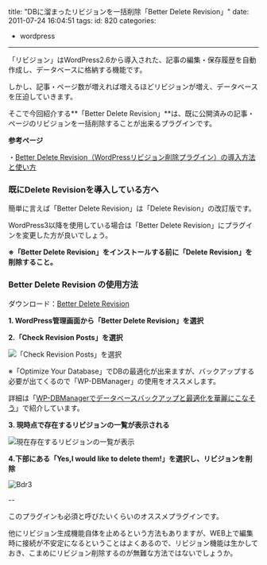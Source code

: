 title: "DBに溜まったリビジョンを一括削除「Better Delete Revision」"
date: 2011-07-24 16:04:51
tags:
id: 820
categories:
- wordpress
---

「リビジョン」はWordPress2.6から導入された、記事の編集・保存履歴を自動作成し、データベースに格納する機能です。

しかし、記事・ページ数が増えれば増えるほどリビジョンが増え、データベースを圧迫していきます。

そこで今回紹介する**「Better Delete Revision」**は、既に公開済みの記事・ページのリビジョンを一括削除することが出来るプラグインです。<!--more-->

**参考ページ**

・[Better Delete Revision（WordPressリビジョン削除プラグイン）の導入方法と使い方](http://wp-exp.com/blog/better-delete-revision/ "Link to Better Delete Revision（WordPressリビジョン削除プラグイン）の導入方法と使い方")

### 既にDelete Revisionを導入している方へ

簡単に言えば「Better Delete Revision」は「Delete Revision」の改訂版です。

WordPress3以降を使用している場合は「Better Delete Revision」にプラグインを変更した方が良いでしょう。

**※「Better Delete Revision」をインストールする前に「Delete Revision」を削除すること。**

### Better Delete Revision の使用方法

ダウンロード：[Better Delete Revision](http://wordpress.org/extend/plugins/better-delete-revision/ "Link to WordPress › Better Delete Revision « WordPress Plugins")

**1\. WordPress管理画面から「Better Delete Revision」を選択**

**2.「Check Revision Posts」を選択**

![「Check Revision Posts」を選択](http://creamo.jp/wp/wp-content/uploads/2011/07/bdr1.png "「Check Revision Posts」を選択")

※「Optimize Your Database」でDBの最適化が出来ますが、バックアップする必要が出てくるので「WP-DBManager」の使用をオススメします。

詳細は「[WP-DBManagerでデータベースバックアップと最適化を華麗にこなそう](http://creamo.jp/wordpress/wp-dbmanager/ "Link to WP-DBManager")」で紹介しています。

**3\. 現時点で存在するリビジョンの一覧が表示される**

![ 現在存在するリビジョンの一覧が表示](http://creamo.jp/wp/wp-content/uploads/2011/07/bdr2.png " 現在存在するリビジョンの一覧が表示")

**4.下部にある「Yes,I would like to delete them!」を選択し、リビジョンを削除**

![Bdr3](http://creamo.jp/wp/wp-content/uploads/2011/07/bdr3.png "bdr3.png")

--

このプラグインも必須と呼びたいくらいのオススメプラグインです。

他にリビジョン生成機能自体を止めるという方法もありますが、WEB上で編集時に接続が不安定になるということはよくあるので、リビジョン機能は生かしておき、こまめにリビジョン削除するのが無難な方法ではないでしょうか。